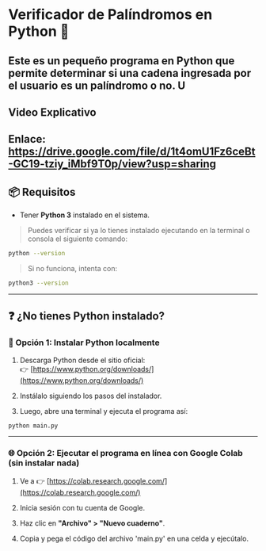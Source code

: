 # Verificador de Palíndromos en Python 🔁

Este es un pequeño programa en Python que permite determinar si una cadena ingresada por el usuario es un **palíndromo** o no. U
---
## Video Explicativo
Enlace: https://drive.google.com/file/d/1t4omU1Fz6ceBt-GC19-tziy_iMbf9T0p/view?usp=sharing
---

## 📦 Requisitos

- Tener **Python 3** instalado en el sistema.

> Puedes verificar si ya lo tienes instalado ejecutando en la terminal o consola el siguiente comando:

```bash
python --version
```

> Si no funciona, intenta con:

```bash
python3 --version
```

---

## ❓ ¿No tienes Python instalado?

### 🔧 Opción 1: Instalar Python localmente

1. Descarga Python desde el sitio oficial:  
   👉 [https://www.python.org/downloads/](https://www.python.org/downloads/)

2. Instálalo siguiendo los pasos del instalador.

3. Luego, abre una terminal y ejecuta el programa así:

```bash
python main.py
```

---

### 🌐 Opción 2: Ejecutar el programa en línea con Google Colab (sin instalar nada)

1. Ve a 👉 [https://colab.research.google.com/](https://colab.research.google.com/)

2. Inicia sesión con tu cuenta de Google.

3. Haz clic en **"Archivo" > "Nuevo cuaderno"**.

4. Copia y pega el código del archivo 'main.py' en una celda y ejecútalo.
